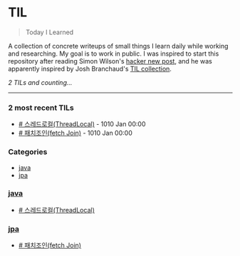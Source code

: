 # TIL
> Today I Learned

A collection of concrete writeups of small things I learn daily while working
and researching. My goal is to work in public. I was inspired to start this
repository after reading Simon Wilson's [hacker new post][1], and he was
apparently inspired by Josh Branchaud's [TIL collection][2].


_2 TILs and counting..._

---

### 2 most recent TILs

- [# 스레드로컬(ThreadLocal)](java/ThreadLocal.md) - 1010 Jan 00:00
- [# 패치조인(fetch Join)](jpa/fetchJoin.md) - 1010 Jan 00:00

### Categories

- [java](#java)
- [jpa](#jpa)

### [java](#java)
- [# 스레드로컬(ThreadLocal)](java/ThreadLocal.md)

### [jpa](#jpa)
- [# 패치조인(fetch Join)](jpa/fetchJoin.md)

[1]: https://simonwillison.net/2020/Apr/20/self-rewriting-readme/
[2]: https://github.com/jbranchaud/til

